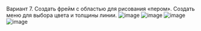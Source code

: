 Вариант 7. Создать фрейм с областью для рисования «пером». Создать меню для выбора цвета и толщины линии.
![image](https://github.com/fr7nz1/Laboratory_work_No_4_on_OOP/assets/137710715/952c4bf1-9864-4cc8-97c6-b3268a0cb24c)
![image](https://github.com/fr7nz1/Laboratory_work_No_4_on_OOP/assets/137710715/b3e60350-01aa-4429-8931-4e666a43b63a)
![image](https://github.com/fr7nz1/Laboratory_work_No_4_on_OOP/assets/137710715/8ca70a71-0ff4-4151-9c01-1e49dfb1a13c)
![image](https://github.com/fr7nz1/Laboratory_work_No_4_on_OOP/assets/137710715/eb48dd5f-01f1-4bdd-b6a9-3bb161879d1a)

